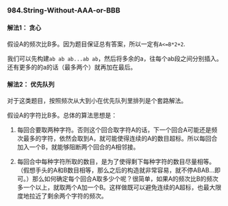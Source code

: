 ### 984.String-Without-AAA-or-BBB

#### 解法1： 贪心
假设A的频次比B多。因为题目保证总有答案，所以一定有```A<=B*2+2```.

我们可以先构建```ab ab ab...ab ab```，然后将多余的a，往每个ab段之间分别插入。还有更多的的a的话（最多两个）就再加在最后。

#### 解法2： 优先队列
对于这类题目，按照频次从大到小在优先队列里排列是个套路解法。

假设A的字符比B多。总体的算法思想是：

1. 每回合要取两种字符。否则这个回合取字符A的话，下一个回合A可能还是频次最多的字符，依然会取到A，就可能使得连续的A的数目超标。所以每回合加入一个B，就能够阻断两个回合的A相邻接。

2. 每回合中每种字符所取的数目，是为了使得剩下每种字符的数目尽量相等。（假想手头的A和B数目相等，那么之后的构造就非常容易，就不停ABAB...即可。）那么如何确定每个回合A取多少个呢？很简单，如果A的频次比B的频次多一个以上，就取两个A加一个B。这样做既可以避免连续的A超标，也最大限度地拉近了剩余两个字符的频次。
